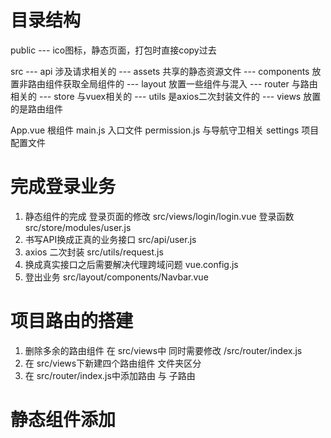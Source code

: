# 目录结构
public 
    --- ico图标，静态页面，打包时直接copy过去

src
    --- api 涉及请求相关的
    --- assets 共享的静态资源文件
    --- components 放置非路由组件获取全局组件的
    --- layout  放置一些组件与混入
    --- router  与路由相关的
    --- store   与vuex相关的
    --- utils   是axios二次封装文件的
    --- views   放置的是路由组件

App.vue 根组件
main.js 入口文件
permission.js 与导航守卫相关
settings 项目配置文件

# 完成登录业务
1. 静态组件的完成  登录页面的修改  src/views/login/login.vue 
   登录函数 src/store/modules/user.js
2. 书写API换成正真的业务接口  src/api/user.js
3. axios 二次封装  src/utils/request.js
4. 换成真实接口之后需要解决代理跨域问题 vue.config.js
5. 登出业务 src/layout/components/Navbar.vue

# 项目路由的搭建
1. 删除多余的路由组件 在 src/views中  同时需要修改 /src/router/index.js
2. 在 src/views下新建四个路由组件 文件夹区分
3. 在 src/router/index.js中添加路由 与 子路由

# 静态组件添加
